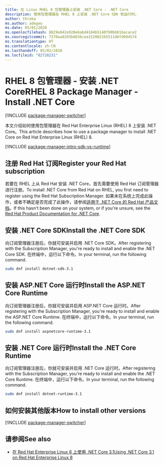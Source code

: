 ```yaml
---
title: 在 Linux RHEL 8 包管理器上安装 .NET Core - .NET Core
description: 使用包管理器在 RHEL 8 上安装 .NET Core SDK 和运行时。
author: thraka
ms.author: adegeo
ms.date: 05/01/2020
ms.openlocfilehash: 8829e842e920e6abd4184b5140f80bb016acace2
ms.sourcegitcommit: 7370aa8203b6036cea1520021b5511d0fd994574
ms.translationtype: HT
ms.contentlocale: zh-CN
ms.lasthandoff: 05/02/2020
ms.locfileid: "82728231"
---
```

# <a name="rhel-8-package-manager---install-net-core"></a><span data-ttu-id="aa16e-103">RHEL 8 包管理器 - 安装 .NET Core</span><span class="sxs-lookup"><span data-stu-id="aa16e-103">RHEL 8 Package Manager - Install .NET Core</span></span>

[!INCLUDE [package-manager-switcher](includes/package-manager-switcher.md)]

<span data-ttu-id="aa16e-104">本文介绍如何使用包管理器在 Red Hat Enterprise Linux (RHEL) 8 上安装 .NET Core。</span><span class="sxs-lookup"><span data-stu-id="aa16e-104">This article describes how to use a package manager to install .NET Core on Red Hat Enterprise Linux (RHEL) 8.</span></span>

[!INCLUDE [package-manager-intro-sdk-vs-runtime](includes/package-manager-intro-sdk-vs-runtime.md)]

## <a name="register-your-red-hat-subscription"></a><span data-ttu-id="aa16e-105">注册 Red Hat 订阅</span><span class="sxs-lookup"><span data-stu-id="aa16e-105">Register your Red Hat subscription</span></span>

<span data-ttu-id="aa16e-106">若要在 RHEL 上从 Red Hat 安装 .NET Core，首先需要使用 Red Hat 订阅管理器进行注册。</span><span class="sxs-lookup"><span data-stu-id="aa16e-106">To install .NET Core from Red Hat on RHEL, you first need to register using the Red Hat Subscription Manager.</span></span> <span data-ttu-id="aa16e-107">如果未在系统上完成此操作，或者不确定是否完成了此操作，请参阅[适用于 .NET Core 的 Red Hat 产品文档](https://access.redhat.com/documentation/net_core/)。</span><span class="sxs-lookup"><span data-stu-id="aa16e-107">If this hasn't been done on your system, or if you're unsure, see the [Red Hat Product Documentation for .NET Core](https://access.redhat.com/documentation/net_core/).</span></span>

## <a name="install-the-net-core-sdk"></a><span data-ttu-id="aa16e-108">安装 .NET Core SDK</span><span class="sxs-lookup"><span data-stu-id="aa16e-108">Install the .NET Core SDK</span></span>

<span data-ttu-id="aa16e-109">向订阅管理器注册后，你就可安装并启用 .NET Core SDK。</span><span class="sxs-lookup"><span data-stu-id="aa16e-109">After registering with the Subscription Manager, you're ready to install and enable the .NET Core SDK.</span></span> <span data-ttu-id="aa16e-110">在终端中，运行以下命令。</span><span class="sxs-lookup"><span data-stu-id="aa16e-110">In your terminal, run the following command.</span></span>

```bash
sudo dnf install dotnet-sdk-3.1
```

## <a name="install-the-aspnet-core-runtime"></a><span data-ttu-id="aa16e-111">安装 ASP.NET Core 运行时</span><span class="sxs-lookup"><span data-stu-id="aa16e-111">Install the ASP.NET Core Runtime</span></span>

<span data-ttu-id="aa16e-112">向订阅管理器注册后，你就可安装并启用 ASP.NET Core 运行时。</span><span class="sxs-lookup"><span data-stu-id="aa16e-112">After registering with the Subscription Manager, you're ready to install and enable the ASP.NET Core Runtime.</span></span> <span data-ttu-id="aa16e-113">在终端中，运行以下命令。</span><span class="sxs-lookup"><span data-stu-id="aa16e-113">In your terminal, run the following command.</span></span>

```bash
sudo dnf install aspnetcore-runtime-3.1
```

## <a name="install-the-net-core-runtime"></a><span data-ttu-id="aa16e-114">安装 .NET Core 运行时</span><span class="sxs-lookup"><span data-stu-id="aa16e-114">Install the .NET Core Runtime</span></span>

<span data-ttu-id="aa16e-115">向订阅管理器注册后，你就可安装并启用 .NET Core 运行时。</span><span class="sxs-lookup"><span data-stu-id="aa16e-115">After registering with the Subscription Manager, you're ready to install and enable the .NET Core Runtime.</span></span> <span data-ttu-id="aa16e-116">在终端中，运行以下命令。</span><span class="sxs-lookup"><span data-stu-id="aa16e-116">In your terminal, run the following command.</span></span>

```bash
sudo dnf install dotnet-runtime-3.1
```

## <a name="how-to-install-other-versions"></a><span data-ttu-id="aa16e-117">如何安装其他版本</span><span class="sxs-lookup"><span data-stu-id="aa16e-117">How to install other versions</span></span>

[!INCLUDE [package-manager-switcher](./includes/package-manager-heading-hack-pkgname.md)]

## <a name="see-also"></a><span data-ttu-id="aa16e-118">请参阅</span><span class="sxs-lookup"><span data-stu-id="aa16e-118">See also</span></span>

- [<span data-ttu-id="aa16e-119">在 Red Hat Enterprise Linux 8 上使用 .NET Core 3.1</span><span class="sxs-lookup"><span data-stu-id="aa16e-119">Using .NET Core 3.1 on Red Hat Enterprise Linux 8</span></span>](https://access.redhat.com/documentation/en-us/red_hat_enterprise_linux/8/html/developing_.net_applications_in_rhel_8/index)
